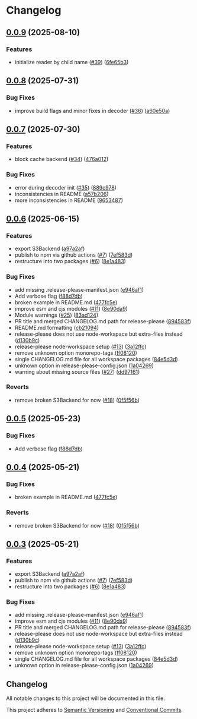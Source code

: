 # Changelog

## [0.0.9](https://github.com/open-meteo/typescript-omfiles/compare/v0.0.8...v0.0.9) (2025-08-10)


### Features

* initialize reader by child name ([#39](https://github.com/open-meteo/typescript-omfiles/issues/39)) ([6fe65b3](https://github.com/open-meteo/typescript-omfiles/commit/6fe65b3ad1d68addef81b79aa1891dc989acf269))

## [0.0.8](https://github.com/open-meteo/typescript-omfiles/compare/v0.0.7...v0.0.8) (2025-07-31)


### Bug Fixes

* improve build flags and minor fixes in decoder ([#36](https://github.com/open-meteo/typescript-omfiles/issues/36)) ([a60e50a](https://github.com/open-meteo/typescript-omfiles/commit/a60e50a89ed8cb08b9f4023af169f29fd6967f6d))

## [0.0.7](https://github.com/open-meteo/typescript-omfiles/compare/v0.0.6...v0.0.7) (2025-07-30)


### Features

* block cache backend ([#34](https://github.com/open-meteo/typescript-omfiles/issues/34)) ([476a012](https://github.com/open-meteo/typescript-omfiles/commit/476a012c8bbd669098f7fcfa0bdfbbe516991697))


### Bug Fixes

* error during decoder init ([#35](https://github.com/open-meteo/typescript-omfiles/issues/35)) ([889c978](https://github.com/open-meteo/typescript-omfiles/commit/889c9786112da8566cbefa0107dd509c771ba159))
* inconsistencies in README ([a57b206](https://github.com/open-meteo/typescript-omfiles/commit/a57b206d2fb07d6d54bf0fabda77b0953907009f))
* more inconsistencies in README ([9653487](https://github.com/open-meteo/typescript-omfiles/commit/96534870d86a88a67bc3915da9cc06747f480e21))

## [0.0.6](https://github.com/open-meteo/typescript-omfiles/compare/v0.0.5...v0.0.6) (2025-06-15)


### Features

* export S3Backend ([a97a2af](https://github.com/open-meteo/typescript-omfiles/commit/a97a2afcfe30f094c6e17b823617366c77e20036))
* publish to npm via github actions ([#7](https://github.com/open-meteo/typescript-omfiles/issues/7)) ([7ef583d](https://github.com/open-meteo/typescript-omfiles/commit/7ef583d700908b9a9c91638c912e9fa454c6751b))
* restructure into two packages ([#6](https://github.com/open-meteo/typescript-omfiles/issues/6)) ([8e1a483](https://github.com/open-meteo/typescript-omfiles/commit/8e1a483dcbc8a830d1cc770d30a1a3a53ad778a3))


### Bug Fixes

* add missing .release-please-manifest.json ([e946af1](https://github.com/open-meteo/typescript-omfiles/commit/e946af11374d51ef3efd823b1e7190333097d1a8))
* Add verbose flag ([f88d7db](https://github.com/open-meteo/typescript-omfiles/commit/f88d7db88bd02db119fee884e3e667278f3aa41a))
* broken example in README.md ([477fc5e](https://github.com/open-meteo/typescript-omfiles/commit/477fc5e01f7eb22b7125ad8124eaeb69227b7321))
* improve esm and cjs modules ([#11](https://github.com/open-meteo/typescript-omfiles/issues/11)) ([8e90da9](https://github.com/open-meteo/typescript-omfiles/commit/8e90da9f4d8dcc1ecc2ddd37c3ac24b8b286e501))
* Module warnings ([#25](https://github.com/open-meteo/typescript-omfiles/issues/25)) ([83ad124](https://github.com/open-meteo/typescript-omfiles/commit/83ad12446c83e24e6a86f580c463787d5cab3b33))
* PR title and merged CHANGELOG.md path for release-please ([894583f](https://github.com/open-meteo/typescript-omfiles/commit/894583f742fd4a17ae780a72acfbab00569293b5))
* README.md formatting ([cb21094](https://github.com/open-meteo/typescript-omfiles/commit/cb21094b1a83d73d147907a4767a016b9cd5315e))
* release-please does not use node-workspace but extra-files instead ([d130b9c](https://github.com/open-meteo/typescript-omfiles/commit/d130b9c3699beab0e650515e9f68dcd02f2605d3))
* release-please node-workspace setup ([#13](https://github.com/open-meteo/typescript-omfiles/issues/13)) ([3a12ffc](https://github.com/open-meteo/typescript-omfiles/commit/3a12ffcb195cc8e1c0fae66ab8dc3f763674ae79))
* remove unknown option monorepo-tags ([ff08120](https://github.com/open-meteo/typescript-omfiles/commit/ff08120334c8f3d61eea6ce197a5b8d9da9350f7))
* single CHANGELOG.md file for all workspace packages ([84e5d3d](https://github.com/open-meteo/typescript-omfiles/commit/84e5d3d8edb5f1d11a73f46828b62679fc3e5871))
* unknown option in release-please-config.json ([1a04269](https://github.com/open-meteo/typescript-omfiles/commit/1a042693940fe6c9cdf30de03a5e9a6b53065952))
* warning about missing source files ([#27](https://github.com/open-meteo/typescript-omfiles/issues/27)) ([dd97161](https://github.com/open-meteo/typescript-omfiles/commit/dd971613b649f0237e30aa4e73aabc43b5d929fd))


### Reverts

* remove broken S3Backend for now ([#18](https://github.com/open-meteo/typescript-omfiles/issues/18)) ([0f5f56b](https://github.com/open-meteo/typescript-omfiles/commit/0f5f56b0ccae663383d26adb9d267747ce3bdac3))

## [0.0.5](https://github.com/open-meteo/typescript-omfiles/compare/omfiles-v0.0.4...omfiles-v0.0.5) (2025-05-23)


### Bug Fixes

* Add verbose flag ([f88d7db](https://github.com/open-meteo/typescript-omfiles/commit/f88d7db88bd02db119fee884e3e667278f3aa41a))

## [0.0.4](https://github.com/open-meteo/typescript-omfiles/compare/omfiles-v0.0.3...omfiles-v0.0.4) (2025-05-21)


### Bug Fixes

* broken example in README.md ([477fc5e](https://github.com/open-meteo/typescript-omfiles/commit/477fc5e01f7eb22b7125ad8124eaeb69227b7321))


### Reverts

* remove broken S3Backend for now ([#18](https://github.com/open-meteo/typescript-omfiles/issues/18)) ([0f5f56b](https://github.com/open-meteo/typescript-omfiles/commit/0f5f56b0ccae663383d26adb9d267747ce3bdac3))

## [0.0.3](https://github.com/open-meteo/typescript-omfiles/compare/omfiles-v0.0.2...omfiles-v0.0.3) (2025-05-21)


### Features

* export S3Backend ([a97a2af](https://github.com/open-meteo/typescript-omfiles/commit/a97a2afcfe30f094c6e17b823617366c77e20036))
* publish to npm via github actions ([#7](https://github.com/open-meteo/typescript-omfiles/issues/7)) ([7ef583d](https://github.com/open-meteo/typescript-omfiles/commit/7ef583d700908b9a9c91638c912e9fa454c6751b))
* restructure into two packages ([#6](https://github.com/open-meteo/typescript-omfiles/issues/6)) ([8e1a483](https://github.com/open-meteo/typescript-omfiles/commit/8e1a483dcbc8a830d1cc770d30a1a3a53ad778a3))


### Bug Fixes

* add missing .release-please-manifest.json ([e946af1](https://github.com/open-meteo/typescript-omfiles/commit/e946af11374d51ef3efd823b1e7190333097d1a8))
* improve esm and cjs modules ([#11](https://github.com/open-meteo/typescript-omfiles/issues/11)) ([8e90da9](https://github.com/open-meteo/typescript-omfiles/commit/8e90da9f4d8dcc1ecc2ddd37c3ac24b8b286e501))
* PR title and merged CHANGELOG.md path for release-please ([894583f](https://github.com/open-meteo/typescript-omfiles/commit/894583f742fd4a17ae780a72acfbab00569293b5))
* release-please does not use node-workspace but extra-files instead ([d130b9c](https://github.com/open-meteo/typescript-omfiles/commit/d130b9c3699beab0e650515e9f68dcd02f2605d3))
* release-please node-workspace setup ([#13](https://github.com/open-meteo/typescript-omfiles/issues/13)) ([3a12ffc](https://github.com/open-meteo/typescript-omfiles/commit/3a12ffcb195cc8e1c0fae66ab8dc3f763674ae79))
* remove unknown option monorepo-tags ([ff08120](https://github.com/open-meteo/typescript-omfiles/commit/ff08120334c8f3d61eea6ce197a5b8d9da9350f7))
* single CHANGELOG.md file for all workspace packages ([84e5d3d](https://github.com/open-meteo/typescript-omfiles/commit/84e5d3d8edb5f1d11a73f46828b62679fc3e5871))
* unknown option in release-please-config.json ([1a04269](https://github.com/open-meteo/typescript-omfiles/commit/1a042693940fe6c9cdf30de03a5e9a6b53065952))

## Changelog

All notable changes to this project will be documented in this file.

This project adheres to [Semantic Versioning](https://semver.org/spec/v2.0.0.html) and [Conventional Commits](https://www.conventionalcommits.org/en/v1.0.0/).
